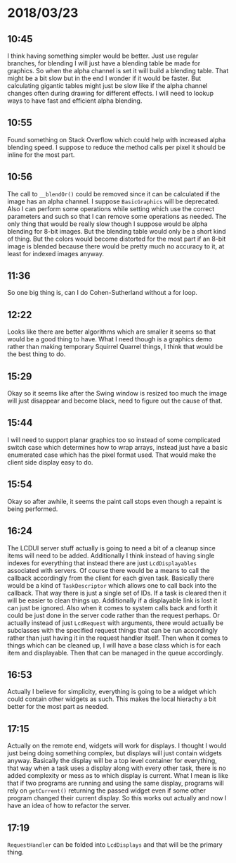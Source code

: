 # 2018/03/23

## 10:45

I think having something simpler would be better. Just use regular branches,
for blending I will just have a blending table be made for graphics. So when
the alpha channel is set it will build a blending table. That might be a bit
slow but in the end I wonder if it would be faster. But calculating gigantic
tables might just be slow like if the alpha channel changes often during
drawing for different effects. I will need to lookup ways to have fast and
efficient alpha blending.

## 10:55

Found something on Stack Overflow which could help with increased alpha
blending speed. I suppose to reduce the method calls per pixel it should be
inline for the most part.

## 10:56

The call to `__blendOr()` could be removed since it can be calculated if the
image has an alpha channel. I suppose `BasicGraphics` will be deprecated.
Also I can perform some operations while setting which use the correct
parameters and such so that I can remove some operations as needed. The only
thing that would be really slow though I suppose would be alpha blending for
8-bit images. But the blending table would only be a short kind of thing.
But the colors would become distorted for the most part if an 8-bit image is
blended because there would be pretty much no accuracy to it, at least for
indexed images anyway.

## 11:36

So one big thing is, can I do Cohen-Sutherland without a for loop.

## 12:22

Looks like there are better algorithms which are smaller it seems so that
would be a good thing to have. What I need though is a graphics demo rather
than making temporary Squirrel Quarrel things, I think that would be the best
thing to do.

## 15:29

Okay so it seems like after the Swing window is resized too much the image
will just disappear and become black, need to figure out the cause of that.

## 15:44

I will need to support planar graphics too so instead of some complicated
switch case which determines how to wrap arrays, instead just have a basic
enumerated case which has the pixel format used. That would make the client
side display easy to do.

## 15:54

Okay so after awhile, it seems the paint call stops even though a repaint is
being performed.

## 16:24

The LCDUI server stuff actually is going to need a bit of a cleanup since
items will need to be added. Additionally I think instead of having single
indexes for everything that instead there are just `LcdDisplayables`
associated with servers. Of course there would be a means to call the callback
accordingly from the client for each given task. Basically there would be a
kind of `TaskDescriptor` which allows one to call back into the callback.
That way there is just a single set of IDs. If a task is cleared then it will
be easier to clean things up. Additionally if a displayable link is lost it
can just be ignored. Also when it comes to system calls back and forth it
could be just done in the server code rather than the request perhaps. Or
actually instead of just `LcdRequest` with arguments, there would actually be
subclasses with the specified request things that can be run accordingly
rather than just having it in the request handler itself. Then when it comes
to things which can be cleaned up, I will have a base class which is for each
item and displayable. Then that can be managed in the queue accordingly.

## 16:53

Actually I believe for simplicity, everything is going to be a widget which
could contain other widgets as such. This makes the local hierachy a bit
better for the most part as needed.

## 17:15

Actually on the remote end, widgets will work for displays. I thought I would
just being doing something complex, but displays will just contain widgets
anyway. Basically the display will be a top level container for everything,
that way when a task uses a display along with every other task, there is no
added complexity or mess as to which display is current. What I mean is like
that if two programs are running and using the same display, programs will
rely on `getCurrent()` returning the passed widget even if some other program
changed their current display. So this works out actually and now I have an
idea of how to refactor the server.

## 17:19

`RequestHandler` can be folded into `LcdDisplays` and that will be the primary
thing.
